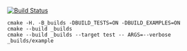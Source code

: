 [![Build Status](https://travis-ci.org/KadrusBAG/matrix_example.svg?branch=master)](https://travis-ci.org/justcppdev/matrix_example)

```
cmake -H. -B_builds -DBUILD_TESTS=ON -DBUILD_EXAMPLES=ON
cmake --build _builds
cmake --build _builds --target test -- ARGS=--verbose
_builds/example
```
